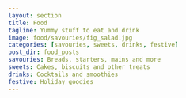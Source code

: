 ```yaml
---
layout: section
title: Food
tagline: Yummy stuff to eat and drink
image: food/savouries/fig_salad.jpg
categories: [savouries, sweets, drinks, festive]
post_dir: food_posts
savouries: Breads, starters, mains and more
sweets: Cakes, biscuits and other treats
drinks: Cocktails and smoothies
festive: Holiday goodies
---
```

